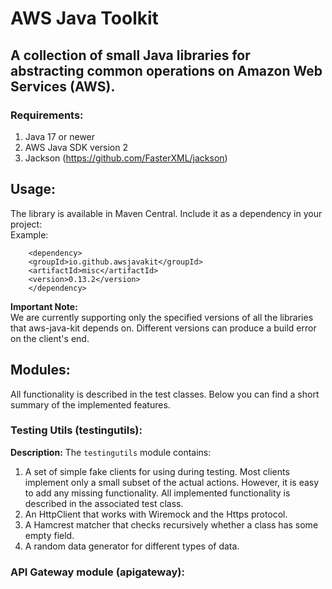 # AWS Java Toolkit

## A collection of small Java libraries for abstracting common operations on Amazon Web Services (AWS).

### Requirements: 
 1. Java 17 or newer
 2. AWS Java SDK version 2
 3. Jackson (https://github.com/FasterXML/jackson)

## Usage:
The library is available in Maven Central. 
Include it as a dependency in your project:  
Example:
```
    <dependency>
    <groupId>io.github.awsjavakit</groupId>
    <artifactId>misc</artifactId>
    <version>0.13.2</version>
    </dependency>
```   
**Important Note:**   
We are currently supporting only the specified versions of all the libraries that 
aws-java-kit depends on. Different versions can produce a build error on the client's end.


## Modules:
All functionality is described in the test classes. Below you can find a short summary 
of the implemented features.

### Testing Utils (testingutils):
**Description:**
The `testingutils` module contains: 
1. A set of simple fake clients for using during testing. 
Most clients implement only a small subset of the actual actions.
However, it is easy to add any missing functionality. 
All implemented functionality is described in the associated test class.
2. An HttpClient that works with Wiremock and the Https protocol.
3. A Hamcrest matcher that checks recursively whether a class has some empty field.
4. A random data generator for different types of data.




### API Gateway module (apigateway):





